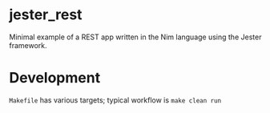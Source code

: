 jester_rest
===

Minimal example of a REST app written in the Nim language using the Jester framework.

# Development

`Makefile` has various targets; typical workflow is `make clean run`

